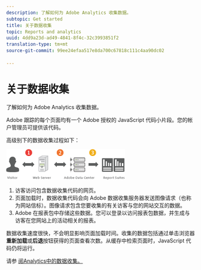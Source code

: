 ```yaml
---
description: 了解如何为 Adobe Analytics 收集数据。
subtopic: Get started
title: 关于数据收集
topic: Reports and analytics
uuid: 4dd9a23d-ad49-4841-8f4c-32c3993851f2
translation-type: tm+mt
source-git-commit: 99ee24efaa517e8da700c67818c111c4aa90dc02

---
```



# 关于数据收集

了解如何为 Adobe Analytics 收集数据。

Adobe 跟踪的每个页面均有一个 Adobe 授权的 JavaScript 代码小片段。您的帐户管理员可提供该代码。

高级别下的数据收集过程如下：

![](assets/data_collection.png)

1. 访客访问包含数据收集代码的网页。
1. 页面加载时，数据收集代码会向 Adobe 数据收集服务器发送图像请求（也称为网站信标）。图像请求包含您要收集的有关访客与您的网站交互的数据。
1. Adobe 在报表包中存储这些数据。您可以登录以访问报表包数据，并生成与访客在您网站上的活动相关的报表。

数据收集速度很快，不会明显影响页面加载时间。收集的数据包括通过单击浏览器&#x200B;**重新加载**&#x200B;或&#x200B;**后退**&#x200B;按钮获得的页面查看次数。从缓存中检索页面时，JavaScript 代码仍将运行。

请参 [阅Analytics中的数据收集。](/help/import/home.md)
